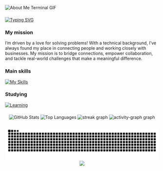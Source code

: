 <div align="center"></div>

<div>
    <img src="./assets/head.gif" alt="About Me Terminal GIF"/>
</div>

###
###
<a href="https://git.io/typing-svg"><img src="https://readme-typing-svg.demolab.com?font=Josefin+Sans&size=35&duration=4000&pause=1000&color=F789CB&vCenter=true&width=435&lines=Hello%2C+it's+Smiriti+Kapoor+!;I+am+a+Software+Developer" alt="Typing SVG" /></a>
###

### My mission
I’m driven by a love for solving problems! With a technical background, I’ve always found my place in connecting people and working closely with businesses. My mission is to bridge connections, empower collaboration, and tackle real-world challenges that make a meaningful difference.

<!--
     This is the list of my skills and tools I am studying!
-->

### Main skills
[![My Skills](https://skillicons.dev/icons?i=py,regex,github,git,mongodb,mysql,eclipse,java,spring,js,nodejs,react,express,jest,jenkins,cpp,cs,dotnet,html,css,bootstrap,pug,php,androidstudio,blender,ps,notion)](https://skillicons.dev)

### Studying
[![Learning](https://skillicons.dev/icons?i=aws,azure,ruby)](https://skillicons.dev)

<!--
     I also have my own blog with useful information, check it out ^^
-->

###

<div align="center">
  <img src="https://github-readme-stats.vercel.app/api?username=smiriti911&hide_title=false&hide_rank=false&show_icons=true&include_all_commits=true&count_private=true&disable_animations=false&theme=radical&locale=en&hide_border=false&order=1" height="150" alt="GitHub Stats" />
  <img src="https://github-readme-stats.vercel.app/api/top-langs?username=smiriti911&locale=en&hide_title=false&layout=compact&card_width=320&langs_count=5&theme=radical&hide_border=false&order=2" height="150" alt="Top Languages" /> 
  <img src="https://streak-stats.demolab.com?user=smiriti911&locale=en&mode=daily&theme=radical&hide_border=false&border_radius=5&order=3" height="150" alt="streak graph"  />
  <img src="https://github-readme-activity-graph.vercel.app/graph?username=smiriti911&radius=16&theme=redical&area=true&order=5" height="300" alt="activity-graph graph"  />
</div>

###

<img src="https://github.com/smiriti911/smiriti911/blob/output/snake-custom.svg" alt="Snake animation" />

<div align="center">
  <img src="https://profile-counter.glitch.me/smiriti911/count.svg?" />
</div>
